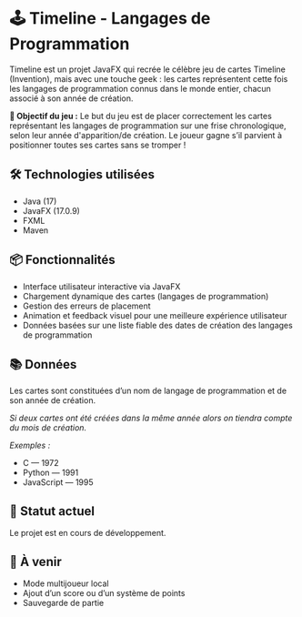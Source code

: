 # 🕹️ Timeline - Langages de Programmation
Timeline est un projet JavaFX qui recrée le célèbre jeu de cartes Timeline (Invention), mais avec une touche geek : les cartes représentent cette fois les langages de programmation connus dans le monde entier, chacun associé à son année de création.

**🎯 Objectif du jeu :**
Le but du jeu est de placer correctement les cartes représentant les langages de programmation sur une frise chronologique, selon leur année d'apparition/de création. Le joueur gagne s’il parvient à positionner toutes ses cartes sans se tromper !

## 🛠️ Technologies utilisées
- Java (17)
- JavaFX (17.0.9)
- FXML
- Maven

## 📦 Fonctionnalités
- Interface utilisateur interactive via JavaFX
- Chargement dynamique des cartes (langages de programmation)
- Gestion des erreurs de placement
- Animation et feedback visuel pour une meilleure expérience utilisateur
- Données basées sur une liste fiable des dates de création des langages de programmation

## 📚 Données
Les cartes sont constituées d’un nom de langage de programmation et de son année de création.

*Si deux cartes ont été créées dans la même année alors on tiendra compte du mois de création.*

*Exemples :*
- C — 1972
- Python — 1991
- JavaScript — 1995

## 🚧 Statut actuel
Le projet est en cours de développement.

## 📌 À venir
- Mode multijoueur local
- Ajout d’un score ou d’un système de points
- Sauvegarde de partie
